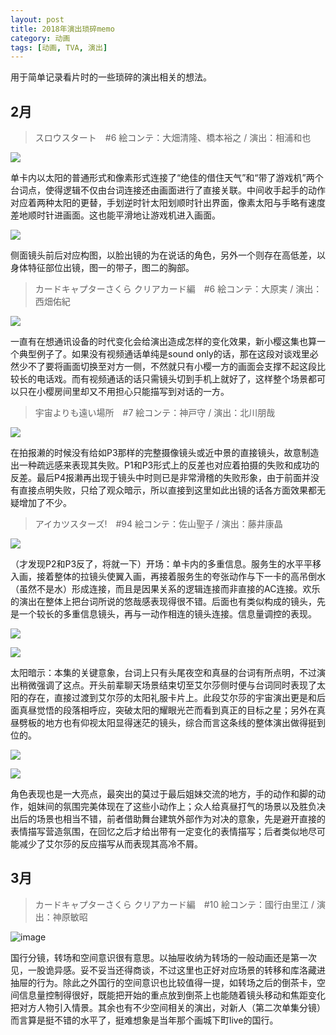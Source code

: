 ```yaml
---
layout: post
title: 2018年演出琐碎memo
category: 动画
tags: [动画, TVA, 演出]
---
```


用于简单记录看片时的一些琐碎的演出相关的想法。

## 2月
> スロウスタート　#6 絵コンテ：大畑清隆、橋本裕之 / 演出：相浦和也

![](https://ws1.sinaimg.cn/large/97de980agy1foch6kp3fvj216q080aqt.jpg)

单卡内以太阳的普通形式和像素形式连接了“绝佳的借住天气”和“带了游戏机”两个台词点，使得逻辑不仅由台词连接还由画面进行了直接关联。中间收手起手的动作对应着两种太阳的更替，手划逆时针太阳划顺时针出界面，像素太阳与手略有速度差地顺时针进画面。这也能平滑地让游戏机进入画面。

![](https://ws1.sinaimg.cn/large/97de980agy1foche8lwxnj216n0c0e2e.jpg)

侧面镜头前后对应构图，以脸出镜的为在说话的角色，另外一个则存在高低差，以身体特征部位出镜，图一的带子，图二的胸部。


> カードキャプターさくら クリアカード編　#6 絵コンテ：大原実 / 演出：西畑佑紀

![](https://ws1.sinaimg.cn/mw690/97de980agy1fochln14xij20td0gbaqn.jpg)

一直有在想通讯设备的时代变化会给演出造成怎样的变化效果，新小樱这集也算一个典型例子了。如果没有视频通话单纯是sound only的话，那在这段对谈戏里必然少不了要将画面切换至对方一侧，不然就只有小樱一方的画面会支撑不起这段比较长的电话戏。而有视频通话的话只需镜头切到手机上就好了，这样整个场景都可以只在小樱房间里却又不用担心只能描写到对话的一方。

> 宇宙よりも遠い場所　#7 絵コンテ：神戸守 / 演出：北川朋哉

![](https://ws1.sinaimg.cn/large/97de980agy1fof5wmo1erj20wf0ia4qp.jpg)

在拍报濑的时候没有给如P3那样的完整摄像镜头或近中景的直接镜头，故意制造出一种疏远感来表现其失败。P1和P3形式上的反差也对应着拍摄的失败和成功的反差。最后P4报濑再出现于镜头中时则已是非常滑稽的失败形象，由于前面并没有直接点明失败，只给了观众暗示，所以直接到这里如此出镜的话各方面效果都无疑增加了不少。

> アイカツスターズ!　#94 絵コンテ：佐山聖子 / 演出：藤井康晶

![](https://ws1.sinaimg.cn/large/97de980agy1foso3p24t2j20se0fy1kx.jpg)

（才发现P2和P3反了，将就一下）开场：单卡内的多重信息。服务生的水平平移入画，接着整体的拉镜头使翼入画，再接着服务生的夸张动作与下一卡的高吊倒水（虽然不是水）形成连接，而且是因果关系的逻辑连接而非直接的AC连接。欢乐的演出在整体上把台词所说的悠哉感表现得很不错。后面也有类似构成的镜头，先是一个较长的多重信息镜头，再与一动作相连的镜头连接。信息量调控的表现。

![](https://ws1.sinaimg.cn/large/97de980agy1foso6j5lr2j20sc0fx1kx.jpg)

![](https://ws1.sinaimg.cn/large/97de980agy1foso83enl8j20sd0fzb14.jpg)

太阳暗示：本集的关键意象，台词上只有头尾夜空和真昼的台词有所点明，不过演出稍微强调了这点。开头前辈聊天场景结束切至艾尔莎侧时便与台词同时表现了太阳的存在，直接过渡到艾尔莎的太阳礼服卡片上。此段艾尔莎的宇宙演出更是和后面真昼觉悟的段落相呼应，突破太阳的耀眼光芒而看到真正的目标之星；另外在真昼劈板的地方也有仰视太阳显得迷茫的镜头，综合而言这条线的整体演出做得挺到位的。

![](https://ws1.sinaimg.cn/large/97de980agy1foso9w8ti9j20si0fse7p.jpg)

![](https://ws1.sinaimg.cn/large/97de980agy1fosobpyxurj20s80fwnmt.jpg)

角色表现也是一大亮点，最突出的莫过于最后姐妹交流的地方，手的动作和脚的动作，姐妹间的氛围完美体现在了这些小动作上；众人给真昼打气的场景以及胜负决出后的场景也相当不错，前者借助舞台建筑外部作为对决的意象，先是避开直接的表情描写营造氛围，在回忆之后才给出带有一定变化的表情描写；后者类似地尽可能减少了艾尔莎的反应描写从而表现其高冷不屑。


## 3月

> カードキャプターさくら クリアカード編　#10 絵コンテ：國行由里江 / 演出：神原敏昭

![image](https://ws3.sinaimg.cn/large/97de980agy1fp8vskbnlfj214y0mze81.jpg)

国行分镜，转场和空间意识很有意思。以抽屉收纳为转场的一般动画还是第一次见，一股诡异感。妥不妥当还得商谈，不过这里也正好对应场景的转移和库洛藏进抽屉的行为。除此之外国行的空间意识也比较值得一提，如转场之后的倒茶卡，空间信息量控制得很好，既能把开始的重点放到倒茶上也能随着镜头移动和焦距变化把对方人物引入情景。其余也有不少空间相关的演出，对新人（第二次单集分镜）而言算是挺不错的水平了，挺难想象是当年那个画城下町live的国行。
